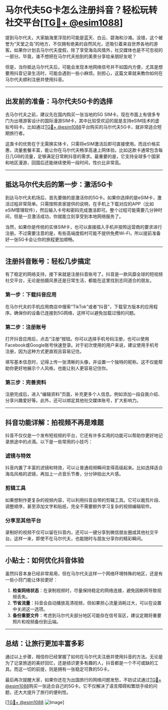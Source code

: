 # 马尔代夫5G卡怎么注册抖音？轻松玩转社交平台[[TG💪+ @esim1088](https://t.me/s/esim1088)]

提到马尔代夫，大家脑海里浮现的可能是蓝天、白云、碧海和沙滩。没错，这个被誉为“天堂之岛”的地方，不仅拥有绝美的自然风光，还吸引着来自世界各地的游客。如果你计划去马尔代夫度假，除了享受海岛风情外，社交媒体也是不可忽视的一部分。毕竟，谁不想把在马尔代夫拍到的美景分享给亲朋好友呢？

但是，当你抵达马尔代夫后，可能会发现本地网络信号并不如国内方便，尤其是想要用抖音记录生活时，可能会遇到一些小麻烦。别担心，这篇文章就来教你如何在马尔代夫顺利注册并使用抖音。

---

## 出发前的准备：马尔代夫5G卡的选择

去马尔代夫之前，建议先在国内购买一张当地的5G SIM卡。现在市面上有很多专门为出境游客设计的国际漫游SIM卡，其中比较受欢迎的就是支持eSIM技术的虚拟号码卡。比如通过[TG💪+ @esim1088](https://t.me/s/esim1088)平台购买的马尔代夫5G卡，就非常适合短期旅行者。

这类卡的优势在于无需换实体卡，只需将eSIM激活后即可直接使用。而且价格实惠，流量套餐丰富，能让你在马尔代夫畅享高速上网体验。比如这款卡通常包含每日几GB的流量，足够满足日常刷抖音的需求。最重要的是，它支持全球多个国家和地区漫游，回国后还能继续使用一段时间，性价比非常高。

---

## 抵达马尔代夫后的第一步：激活5G卡

到达马尔代夫机场后，首先要做的是激活你的5G卡。如果你选择的是eSIM卡，激活过程非常简单。只需按照卖家提供的说明，在手机上下载对应的APP（比如eSIM管理软件），然后输入卡号和密码完成激活即可。整个过程可能需要几分钟时间，但是一旦激活成功，你就能立刻享受到本地网络服务了。

当然，如果你是传统的实体SIM卡，也可以直接插入手机并按照运营商的要求进行注册。不过需要注意的是，有些高端度假村可能不提供免费Wi-Fi，所以提前准备好一张5G卡会让你的旅程更加顺畅。

---

## 注册抖音账号：轻松几步搞定

有了稳定的网络支持，接下来就是注册抖音账号了。抖音是一款风靡全球的短视频社交平台，无论是拍摄风景还是日常生活，都能在这里找到志同道合的朋友。

### 第一步：下载抖音应用

在马尔代夫的手机应用商店中搜索“TikTok”或者“抖音”，下载官方版本的应用程序。确保你的设备已连接到5G网络，这样可以避免加载过慢的问题。

### 第二步：注册账号

打开抖音应用后，点击“注册”按钮。你可以选择手机号码注册，也可以使用Facebook或Google账号快速登录。对于初次使用的用户来说，建议使用手机号注册，因为这种方式更直观且容易记住。

填写基本信息时，记得上传一张清晰的头像，并设置一个独特的昵称。这不仅能帮助你更好地展示个人风格，也能让别人更容易记住你。

### 第三步：完善资料

注册完成后，进入“编辑资料”页面，补充更多个人信息。例如添加一段自我介绍、分享兴趣爱好等。此外，还可以绑定其他社交媒体账号，扩大影响力。

---

## 抖音功能详解：拍视频不再是难题

抖音不仅仅是一个发布短视频的平台，它还有许多实用的功能可以帮助你更好地记录旅途中的点滴。以下是一些常用的小技巧：

### 滤镜与特效

抖音内置了丰富的滤镜和特效，可以让普通视频瞬间变得高级起来。比如选择适合海岛风格的滤镜，再加上一点音乐节奏，分分钟拍出大片感。

### 剪辑工具

如果想制作更复杂的视频内容，可以利用抖音自带的剪辑工具。它可以裁剪片段、调整顺序，甚至添加文字和贴纸，完全不需要额外学习复杂的视频编辑软件。

### 分享至其他平台

录制好的视频不仅可以留在抖音内，还可以一键分享到微信朋友圈或其他社交平台。这样一来，即使不在马尔代夫，也能随时与朋友分享你的精彩瞬间。

---

## 小贴士：如何优化抖音体验

虽然抖音本身已经非常易用，但在马尔代夫这样一个网络环境特殊的地区，还是有一些小窍门能让体验更好：

1. **检查网络状态**：在录制视频时，尽量保持稳定的网络连接，避免因断网导致视频丢失。
2. **节省流量**：抖音会自动播放高清视频，但如果担心流量消耗过大，可以在设置中关闭这一选项。
3. **备份重要文件**：考虑到马尔代夫部分地区可能存在信号盲区，建议定期将重要照片和视频备份到云端。

---

## 总结：让旅行更加丰富多彩

通过以上步骤，相信你已经掌握了如何在马尔代夫注册并使用抖音的方法。无论是为了记录旅途的美好回忆，还是结识更多有趣的人，抖音都是一个不可或缺的工具。而这一切的前提，则是拥有一张稳定可靠的5G卡。

最后再次提醒大家，如果你还在为出国旅行的网络问题发愁，不妨试试通过[TG💪+ @esim1088](https://t.me/s/esim1088)购买一张适合自己的5G卡。它不仅解决了语言障碍和繁琐手续的问题，还大大提升了旅行的便利性。

[[TG💪+ @esim1088](https://t.me/s/esim1088) ![Image](https://i.postimg.cc/4NQfJmqS/Snipaste-2025-05-13-00-14-12.png)]